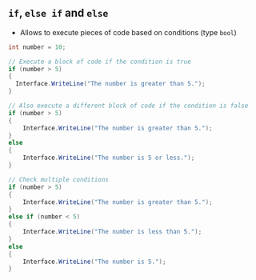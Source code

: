 ## `if`, `else if` and `else`

- Allows to execute pieces of code based on conditions (type `bool`)

```csharp
int number = 10;

// Execute a block of code if the condition is true
if (number > 5)
{
  Interface.WriteLine("The number is greater than 5.");
}

// Also execute a different block of code if the condition is false
if (number > 5)
{
    Interface.WriteLine("The number is greater than 5.");
}
else
{
    Interface.WriteLine("The number is 5 or less.");
}

// Check multiple conditions
if (number > 5)
{
    Interface.WriteLine("The number is greater than 5.");
}
else if (number < 5)
{
    Interface.WriteLine("The number is less than 5.");
}
else
{
    Interface.WriteLine("The number is 5.");
}
```

